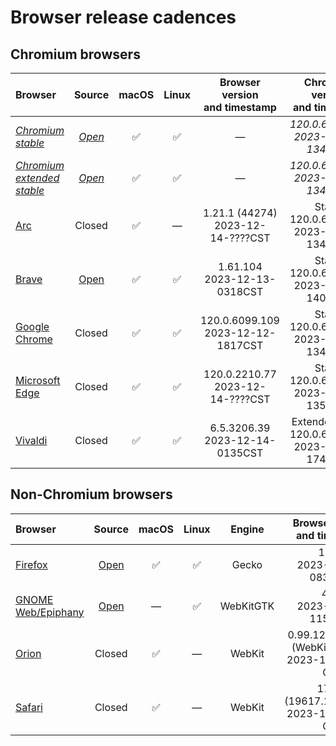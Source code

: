 # Browser release cadences

## Chromium browsers

| Browser | Source | macOS | Linux | Browser version<br>and timestamp | Chromium version<br>and timestamp |
|:--|:-:|:-:|:-:|:-:|:-:|
| *[Chromium stable](https://chromiumdash.appspot.com/releases)* | *[Open](https://github.com/chromium/chromium)* | ✅ | ✅ | &mdash; | *120.0.6099.109<br>2023-12-11-1348CST* |
| *[Chromium extended stable](https://chromiumdash.appspot.com/releases)* | *[Open](https://github.com/chromium/chromium)* | ✅ | ✅ | &mdash; | *120.0.6099.109<br>2023-12-11-1348CST* |
| [Arc](https://resources.arc.net/en/articles/8233343-release-notes) | Closed | ✅ | &mdash; | 1.21.1 (44274)<br>2023-12-14-????CST | Stable 120.0.6099.109<br>2023-12-11-1348CST |
| [Brave](https://github.com/brave/brave-browser/releases) | [Open](https://github.com/brave/brave-browser) | ✅ | ✅ | 1.61.104<br>2023-12-13-0318CST | Stable 120.0.6099.115<br>2023-12-11-1401CST |
| [Google Chrome](https://chromereleases.googleblog.com/search/label/Stable%20updates) | Closed | ✅ | ✅ | 120.0.6099.109<br>2023-12-12-1817CST | Stable 120.0.6099.109<br>2023-12-11-1348CST |
| [Microsoft Edge](https://learn.microsoft.com/en-us/deployedge/microsoft-edge-relnote-stable-channel) | Closed | ✅ | ✅ | 120.0.2210.77<br>2023-12-14-????CST | Stable 120.0.6099.110<br>2023-12-11-1351CST |
| [Vivaldi](https://vivaldi.com/blog/desktop/updates/) | Closed | ✅ | ✅ | 6.5.3206.39<br>2023-12-14-0135CST | Extended stable<br>120.0.6099.121<br>2023-12-12-1742CST |

## Non-Chromium browsers

| Browser | Source | macOS | Linux | Engine | Browser version<br>and timestamp |
|:--|:-:|:-:|:-:|:-:|:-:|
| [Firefox](https://groups.google.com/a/mozilla.org/g/announce) | [Open](https://hg.mozilla.org/mozilla-central/) | ✅ | ✅ | Gecko | 121.0<br>2023-12-19-0832CST |
| [GNOME Web/Epiphany](https://gitlab.gnome.org/GNOME/epiphany/-/releases) | [Open](https://gitlab.gnome.org/GNOME/epiphany) | &mdash; | ✅ | WebKitGTK | 45.1<br>2023-11-06-1152CST |
| [Orion](https://kagi.com/orion/updates/orion-release-notes.html) | Closed | ✅ | &mdash; | WebKit | 0.99.126.4.1-beta<br>(WebKit 618.1.2)<br>2023-12-13-????CST |
| [Safari](https://developer.apple.com/documentation/safari-release-notes/) | Closed | ✅ | &mdash; | WebKit | 17.2.1 (19617.1.17.11.12)<br>2023-12-19-????CST |
